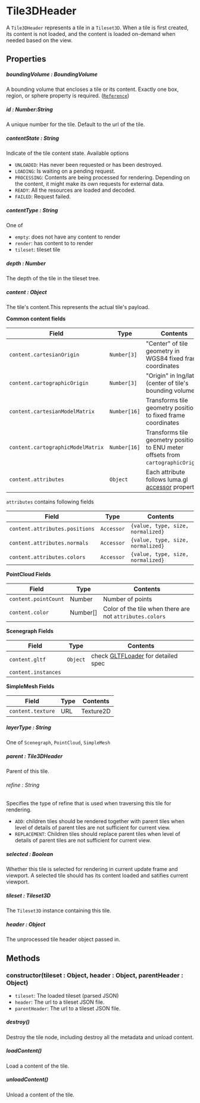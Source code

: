 # Tile3DHeader

A `Tile3DHeader` represents a tile in a `Tileset3D`. When a tile is first created, its content is not loaded, and the content is loaded on-demand when needed based on the view.

## Properties

##### boundingVolume : BoundingVolume

A bounding volume that encloses a tile or its content. Exactly one box, region, or sphere property is required. ([`Reference`](https://github.com/AnalyticalGraphicsInc/3d-tiles/tree/master/specification#bounding-volume))

##### id : Number:String

A unique number for the tile. Default to the url of the tile.

##### contentState : String

Indicate of the tile content state. Available options

- `UNLOADED`: Has never been requested or has been destroyed.
- `LOADING`: Is waiting on a pending request.
- `PROCESSING`: Contents are being processed for rendering. Depending on the content, it might make its own requests for external data.
- `READY`: All the resources are loaded and decoded.
- `FAILED`: Request failed.

##### contentType : String

One of

- `empty`: does not have any content to render
- `render`: has content to to render
- `tileset`: tileset tile

##### depth : Number

The depth of the tile in the tileset tree.

##### content : Object

The tile's content.This represents the actual tile's payload.

**Common content fields**

| Field                             | Type         | Contents                                                                                                                               |
| --------------------------------- | ------------ | -------------------------------------------------------------------------------------------------------------------------------------- |
| `content.cartesianOrigin`         | `Number[3]`  | "Center" of tile geometry in WGS84 fixed frame coordinates                                                                             |
| `content.cartographicOrigin`      | `Number[3]`  | "Origin" in lng/lat (center of tile's bounding volume)                                                                                 |
| `content.cartesianModelMatrix`    | `Number[16]` | Transforms tile geometry positions to fixed frame coordinates                                                                          |
| `content.cartographicModelMatrix` | `Number[16]` | Transforms tile geometry positions to ENU meter offsets from `cartographicOrigin`.                                                     |
| `content.attributes`              | `Object`     | Each attribute follows luma.gl [accessor](https://github.com/uber/luma.gl/blob/master/docs/api-reference/webgl/accessor.md) properties |

`attributes` contains following fields

| Field                          | Type       | Contents                          |
| ------------------------------ | ---------- | --------------------------------- |
| `content.attributes.positions` | `Accessor` | `{value, type, size, normalized}` |
| `content.attributes.normals`   | `Accessor` | `{value, type, size, normalized}` |
| `content.attributes.colors`    | `Accessor` | `{value, type, size, normalized}` |

**PointCloud Fields**

| Field                | Type     | Contents                                                 |
| -------------------- | -------- | -------------------------------------------------------- |
| `content.pointCount` | Number   | Number of points                                         |
| `content.color`      | Number[] | Color of the tile when there are not `attributes.colors` |

**Scenegraph Fields**

| Field               | Type     | Contents                                                                                             |
| ------------------- | -------- | ---------------------------------------------------------------------------------------------------- |
| `content.gltf`      | `Object` | check [GLTFLoader](https://loaders.gl/modules/gltf/docs/api-reference/gltf-loader) for detailed spec |
| `content.instances` |          |                                                                                                      |

**SimpleMesh Fields**

| Field             | Type | Contents  |
| ----------------- | ---- | --------- |
| `content.texture` | URL  | Texture2D | texture of the tile |

##### layerType : String

One of `Scenegraph`, `PointCloud`, `SimpleMesh`

##### parent : Tile3DHeader

Parent of this tile.

###### refine : String

Specifies the type of refine that is used when traversing this tile for rendering.

- `ADD`: children tiles should be rendered together with parent tiles when level of details of parent tiles are not sufficient for current view.
- `REPLACEMENT`: Children tiles should replace parent tiles when level of details of parent tiles are not sufficient for current view.

##### selected : Boolean

Whether this tile is selected for rendering in current update frame and viewport. A selected tile should has its content loaded and satifies current viewport.

##### tileset : Tileset3D

The `Tileset3D` instance containing this tile.

##### header : Object

The unprocessed tile header object passed in.

## Methods

### constructor(tileset : Object, header : Object, parentHeader : Object)

- `tileset`: The loaded tileset (parsed JSON)
- `header`: The url to a tileset JSON file.
- `parentHeader`: The url to a tileset JSON file.

##### destroy()

Destroy the tile node, including destroy all the metadata and unload content.

##### loadContent()

Load a content of the tile.

##### unloadContent()

Unload a content of the tile.
